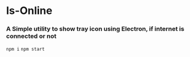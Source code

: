 # Is-Online

### A Simple utility to show tray icon using Electron, if internet is connected or not

``npm i``
``npm start``
